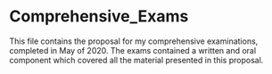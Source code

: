 # Comprehensive_Exams

This file contains the proposal for my comprehensive examinations, completed in May of 2020. 
The exams contained a written and oral component which covered all the material presented in this proposal. 
